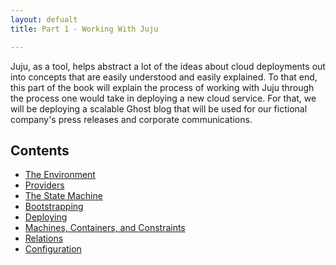 ```yaml
---
layout: defualt
title: Part 1 - Working With Juju

---
```


Juju, as a tool, helps abstract a lot of the ideas about cloud deployments out
into concepts that are easily understood and easily explained.  To that end,
this part of the book will explain the process of working with Juju through the
process one would take in deploying a new cloud service.  For that, we will be
deploying a scalable Ghost blog that will be used for our fictional company's
press releases and corporate communications.

Contents
--------

* [The Environment](1-environment)
* [Providers](2-providers)
* [The State Machine](3-state)
* [Bootstrapping](4-bootstrapping)
* [Deploying](5-deploying)
* [Machines, Containers, and Constraints](6-units)
* [Relations](7-relations)
* [Configuration](8-config)
